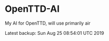 # OpenTTD-AI
My AI for OpenTTD, will use primarily air

Latest backup: Sun Aug 25 08:54:01 UTC 2019
